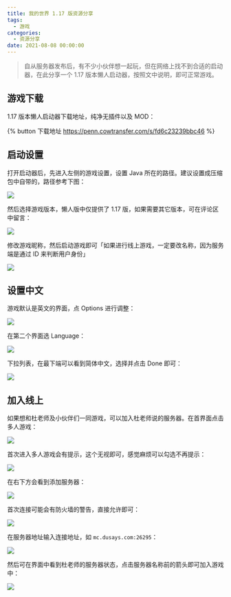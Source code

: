 ```yaml
---
title: 我的世界 1.17 版资源分享
tags:
  - 游戏
categories:
  - 资源分享
date: 2021-08-08 00:00:00
---
```


> 自从服务器发布后，有不少小伙伴想一起玩，但在网络上找不到合适的启动器，在此分享一个 1.17 版本懒人启动器，按照文中说明，即可正常游戏。

<!-- more -->

## 游戏下载

1.17 版本懒人启动器下载地址，纯净无插件以及 MOD：

{% button 下载地址 https://penn.cowtransfer.com/s/fd6c23239bbc46 %}

## 启动设置

打开启动器后，先进入左侧的游戏设置，设置 Java 所在的路径。建议设置成压缩包中自带的，路径参考下图：

![](https://cdn.dusays.com/2021/08/370-1.jpg)

然后选择游戏版本，懒人版中仅提供了 1.17 版，如果需要其它版本，可在评论区中留言：

![](https://cdn.dusays.com/2021/08/370-2.jpg)

修改游戏昵称，然后启动游戏即可「如果进行线上游戏，一定要改名称，因为服务端是通过 ID 来判断用户身份」

![](https://cdn.dusays.com/2021/08/370-3.jpg)

## 设置中文

游戏默认是英文的界面，点 Options 进行调整：

![](https://cdn.dusays.com/2021/08/370-4.jpg)

在第二个界面选 Language：

![](https://cdn.dusays.com/2021/08/370-5.jpg)

下拉列表，在最下端可以看到简体中文，选择并点击 Done 即可：

![](https://cdn.dusays.com/2021/08/370-6.jpg)


## 加入线上

如果想和杜老师及小伙伴们一同游戏，可以加入杜老师说的服务器。在首界面点击多人游戏：

![](https://cdn.dusays.com/2021/08/370-7.jpg)

首次进入多人游戏会有提示，这个无视即可，感觉麻烦可以勾选不再提示：

![](https://cdn.dusays.com/2021/08/370-8.jpg)

在右下方会看到添加服务器：

![](https://cdn.dusays.com/2021/08/370-9.jpg)

首次连接可能会有防火墙的警告，直接允许即可：

![](https://cdn.dusays.com/2021/08/370-10.jpg)

在服务器地址输入连接地址，如 `mc.dusays.com:26295`：

![](https://cdn.dusays.com/2021/08/370-11.jpg)

然后可在界面中看到杜老师的服务器状态，点击服务器名称前的箭头即可加入游戏中：

![](https://cdn.dusays.com/2021/08/370-12.jpg)
